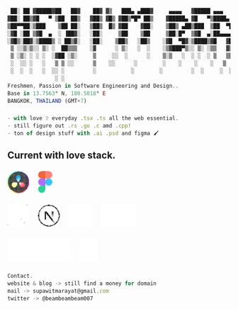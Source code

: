 ```js
 ██░ ██ ▓█████▓██   ██▓    ██▓ ▓▒   ███▄ ▄███▓     ▄▄▄▄   ▓█████ ▄▄▄       ███▄ ▄███▓ ▐██▌
▓██░ ██▒▓█   ▀ ▒██  ██▒   ▓██▒ ▓█▒ ▓██▒▀█▀ ██▒    ▓█████▄ ▓█   ▀▒████▄    ▓██▒▀█▀ ██▒ ▐██▌
▒██▀▀██░▒███    ▒██ ██░   ▒██▒  █▒ ▓██    ▓██░    ▒██▒ ▄██▒███  ▒██  ▀█▄  ▓██    ▓██░ ▐██▌
░▓█ ░██ ▒▓█  ▄  ░ ▐██▓░   ░██░     ▒██    ▒██     ▒██░█▀  ▒▓█  ▄░██▄▄▄▄██ ▒██    ▒██  ▓██▒
░▓█▒░██▓░▒████▒ ░ ██▒▓░   ░██░    ▒██▒   ░██▒    ░▓█  ▀█▓░▒████▒▓█   ▓██▒▒██▒   ░██▒ ▒▄▄
 ▒ ░░▒░▒░░ ▒░ ░  ██▒▒▒    ░▓      ░ ▒░   ░  ░    ░▒▓███▀▒░░ ▒░ ░▒▒   ▓▒█░░ ▒░   ░  ░ ░▀▀▒
 ▒ ░▒░ ░ ░ ░  ░▓██ ░▒░     ▒     ░░  ░      ░    ▒░▒   ░  ░ ░  ░ ▒   ▒▒ ░░  ░      ░ ░  ░
 ░  ░░ ░   ░   ▒ ▒ ░░      ▒    ░░      ░        ░    ░    ░    ░   ▒   ░      ░       ░
 ░  ░  ░   ░  ░░ ░         ░           ░        ░         ░  ░     ░  ░       ░    ░
               ░ ░
Freshmen, Passion in Software Engineering and Design..
Base in 13.7563° N, 100.5018° E
BANGKOK, THAILAND (GMT+7)
```

###

```js
- with love ❔ everyday .tsx .ts all the web essential.
- still figure out .rs .go .c amd .cpp!
- ton of design stuff with .ai .psd and figma 🖌
```

###

## Current with love stack.

###

<div align="left">
  <img src="./assets/davinci.svg" height="50" alt="davinci logo"  />
  <img width="12" />
  <img src="./assets/figma.svg" height="50" alt="figma logo"  />
  <img width="12" />
</div>

###

<div align="left">
  <img src="./assets/typescript.svg" height="50" alt="typescript logo"  />
  <img width="12" />
  <img src="./assets/next.svg" height="50" alt="next js logo"  />
  <img width="12" />
  <img src="./assets/react.svg" height="50" alt="react js logo"  />
  <img width="12" />
  <img src="./assets/tailwind.svg" height="50" alt="tailwind logo"  />
  <img width="12" />
</div>

###

<div align="left">
  <img src="./assets/react_native.svg" height="50" alt="react native logo"  />
  <img width="12" />
  <img src="./assets/expo.svg" height="50" alt="expo logo"  />
  <img width="12" />
</div>

###

```js
Contact.
website & blog -> still find a money for domain
mail -> supawitmarayat@gmail.com
twitter -> @beambeambeam007
```
